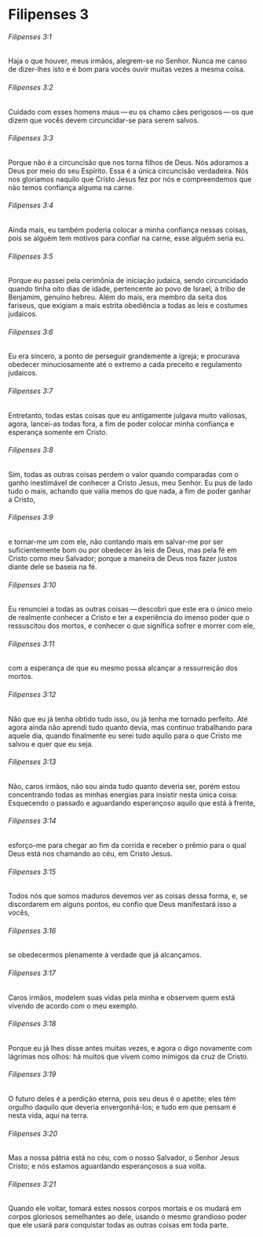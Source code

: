 # Filipenses 3

###### Filipenses 3:1

Haja o que houver, meus irmãos, alegrem-se no Senhor. Nunca me canso de dizer-lhes isto e é bom para vocês ouvir muitas vezes a mesma coisa.

###### Filipenses 3:2

Cuidado com esses homens maus — eu os chamo cães perigosos — os que dizem que vocês devem circuncidar-se para serem salvos.

###### Filipenses 3:3

Porque não é a circuncisão que nos torna filhos de Deus. Nós adoramos a Deus por meio do seu Espírito. Essa é a única circuncisão verdadeira. Nós nos gloriamos naquilo que Cristo Jesus fez por nós e compreendemos que não temos confiança alguma na carne.

###### Filipenses 3:4

Ainda mais, eu também poderia colocar a minha confiança nessas coisas, pois se alguém tem motivos para confiar na carne, esse alguém seria eu.

###### Filipenses 3:5

Porque eu passei pela cerimônia de iniciação judaica, sendo circuncidado quando tinha oito dias de idade, pertencente ao povo de Israel, à tribo de Benjamim, genuíno hebreu. Além do mais, era membro da seita dos fariseus, que exigiam a mais estrita obediência a todas as leis e costumes judaicos.

###### Filipenses 3:6

Eu era sincero, a ponto de perseguir grandemente a igreja; e procurava obedecer minuciosamente até o extremo a cada preceito e regulamento judaicos.

###### Filipenses 3:7

Entretanto, todas estas coisas que eu antigamente julgava muito valiosas, agora, lancei-as todas fora, a fim de poder colocar minha confiança e esperança somente em Cristo.

###### Filipenses 3:8

Sim, todas as outras coisas perdem o valor quando comparadas com o ganho inestimável de conhecer a Cristo Jesus, meu Senhor. Eu pus de lado tudo o mais, achando que valia menos do que nada, a fim de poder ganhar a Cristo,

###### Filipenses 3:9

e tornar-me um com ele, não contando mais em salvar-me por ser suficientemente bom ou por obedecer às leis de Deus, mas pela fé em Cristo como meu Salvador; porque a maneira de Deus nos fazer justos diante dele se baseia na fé.

###### Filipenses 3:10

Eu renunciei a todas as outras coisas — descobri que este era o único meio de realmente conhecer a Cristo e ter a experiência do imenso poder que o ressuscitou dos mortos, e conhecer o que significa sofrer e morrer com ele,

###### Filipenses 3:11

com a esperança de que eu mesmo possa alcançar a ressurreição dos mortos.

###### Filipenses 3:12

Não que eu já tenha obtido tudo isso, ou já tenha me tornado perfeito. Até agora ainda não aprendi tudo quanto devia, mas continuo trabalhando para aquele dia, quando finalmente eu serei tudo aquilo para o que Cristo me salvou e quer que eu seja.

###### Filipenses 3:13

Não, caros irmãos, não sou ainda tudo quanto deveria ser, porém estou concentrando todas as minhas energias para insistir nesta única coisa: Esquecendo o passado e aguardando esperançoso aquilo que está à frente,

###### Filipenses 3:14

esforço-me para chegar ao fim da corrida e receber o prêmio para o qual Deus está nos chamando ao céu, em Cristo Jesus.

###### Filipenses 3:15

Todos nós que somos maduros devemos ver as coisas dessa forma, e, se discordarem em alguns pontos, eu confio que Deus manifestará isso a vocês,

###### Filipenses 3:16

se obedecermos plenamente à verdade que já alcançamos.

###### Filipenses 3:17

Caros irmãos, modelem suas vidas pela minha e observem quem está vivendo de acordo com o meu exemplo.

###### Filipenses 3:18

Porque eu já lhes disse antes muitas vezes, e agora o digo novamente com lágrimas nos olhos: há muitos que vivem como inimigos da cruz de Cristo.

###### Filipenses 3:19

O futuro deles é a perdição eterna, pois seu deus é o apetite; eles têm orgulho daquilo que deveria envergonhá-los; e tudo em que pensam é nesta vida, aqui na terra.

###### Filipenses 3:20

Mas a nossa pátria está no céu, com o nosso Salvador, o Senhor Jesus Cristo; e nós estamos aguardando esperançosos a sua volta.

###### Filipenses 3:21

Quando ele voltar, tomará estes nossos corpos mortais e os mudará em corpos gloriosos semelhantes ao dele, usando o mesmo grandioso poder que ele usará para conquistar todas as outras coisas em toda parte.

